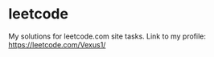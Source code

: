# leetcode
My solutions for leetcode.com site tasks.
Link to my profile: https://leetcode.com/Vexus1/
